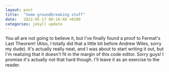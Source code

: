 ```yaml
---
layout: post
title:  "Some groundbreaking stuff"
date:   2022-05-17 00:18:48 +0200
categories: jekyll update
---
```

You all are not going to believe it, but I've finally found a proof to Fermat's Last Theorem! (Also, I totally did that a little bit before Andrew Wiles, sorry my dude). It's actually really neat, and I was about to start writing it out, but I'm realizing that it doesn't fit in the margin of this code editor. Sorry guys! I promise it's actually not that hard though. I'll leave it as an exercise to the reader.
